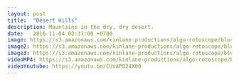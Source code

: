 ```yaml
---
layout: post
title:  "Desert Hills"
description: Mountains in the dry, dry desert.
date:   2016-11-04 02:37:00 +0700
image: https://s3.amazonaws.com/kinlane-productions/algo-rotoscope/blossombar/blossombar-still.jpg
image2: https://s3.amazonaws.com/kinlane-productions/algo-rotoscope/blossombar/blossombar-still-1200.png
image3: https://s3.amazonaws.com/kinlane-productions/algo-rotoscope/blossombar/blossombar-still-600.png
videoMP4: https://s3.amazonaws.com/kinlane-productions/algo-rotoscope/blossombar/blossombar-publish-540.mp4
videoYoutube: https://youtu.be/CUvAPO24X00
---
```

